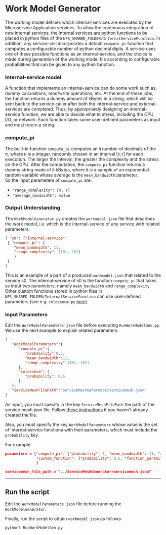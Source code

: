 # Work Model Generator

The working model defines which internal-services are executed by the Microservice Application services. To allow the continuous integration of new internal services, the internal services are python functions to be placed in python files of the `NFS_SHARED_FOLDER/InternalServiceFunction`. In addition, any service-cell incorporates a default `compute_pi` function that computes a configurable number of python decimal digits. A service uses one of these possible functions as an internal-service, and the choice is made during generation of the working model file according to configurable probabilities that can be given to any python function.

### Internal-service model
A function that implements an internal-service can do some work such as, dummy calculations, read/write operations, etc. At the end of these jobs, the function returns a dummy amount of kBytes in a string, which will be sent back to the service caller after both the internal-service and external-services are completed.
Thus, by appropriately designing an internal-service function, we are able to decide what to stress, including the CPU, I/O, or network. 
Each function takes some user-defined parameters as input and must return a string.  

### compute_pi
The built-in function `compute_pi` computes an `N` number of decimals of the π, where `N` is a integer, randomly chosen in an interval [`X`,`Y`] for each execution. The larger the interval, the greater the complexity and the stress on the CPU. After the computation, the `compute_pi` function returns a dummy string made of `B` kBytes, where `B` is a sample of an exponential random variable whose average is the `mean_bandwidth` parameter.    
So the input parameters of `compute_pi` are:
- `"range_complexity": [X, Y]`  
- `"average_bandwidth": value`
    
### Output Understanding
The `WorkModelGenerator.py` creates the `workmodel.json` file that describes the work model, i.e. which is the internal-service of any service with related parameters.
```json
{ "s0": {"internal-service": 
 { "compute_pi": { 
    "mean_bandwidth": 11,
    "range_complexity": [101, 101]
    }
 }
}
```     
This is an example of a part of a produced `workmodel.json` that related to the service s0. The internal-service of s0 is the function `compute_pi` that takes as input two parameters, namely `mean_bandwidth` and `range_complexity`. Other custom functions stored in python files in `NFS_SHARED_FOLDER/InternalServiceFunction` can use user-defined parameters (see e.g. `colosseum.py` [here](/Docs/MicroserviceModel.md#Custom-Functions)). 

### Input Parameters
Edit the `WorkModelParameters.json` file before executing `RunWorkModelGen.py`. We use the next example to explain related parameters.

```json
{
   "WorkModelParameters":{
      "compute_pi":{
         "probability":0.3,
         "mean_bandwidth":11,
         "range_complexity":[101, 101]
      },
      "colosseum": {
         "probability": 0.6
      }
   },
   "ServiceMeshFilePath":"ServiceMeshGenerator/servicemesh.json"
}
```

As input, you must specify in the key `ServiceMeshFilePath` the path of the service mesh json file. Follow [these instructions](/ServiceMeshGenerator/README.md) if you haven't already created the file.

Also, you must specify the key `WorkModelParameters` whose value is the set of internal-service functions with their parameters, which must include the `probability` key. 

For example:
```json
parameters = {"compute_pi": {"probability": 1, "mean_bandwidth": 11, "range_complexity": [101, 101]},
              "custom_function": {"probability": 0.6, "function_param1": 13, "function_param2": 42}
              }

servicemesh_file_path = "../ServiceMeshGenerator/servicemesh.json"
```

---
## Run the script
Edit the `WorkModelParameters.json` file before running the `WorkModelGenerator`.

Finally, run the script to obtain `workmodel.json` as follows:

```
python3 RunWorkModelGen.py
```